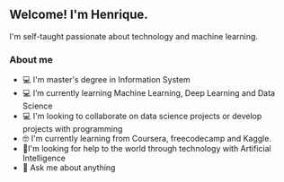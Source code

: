 ## Welcome! I'm Henrique.

I'm self-taught passionate about technology and machine learning.
### About me
- 💻 I'm master's degree in Information System
- 💻 I’m currently learning Machine Learning, Deep Learning and Data Science
- 💻 I'm looking to collaborate on data science projects or develop projects with programming
- 🤓 I'm currently learning from Coursera, freecodecamp and Kaggle.
- 🤔I'm looking for help to the world through technology with Artificial Intelligence
- 💬 Ask me about anything

